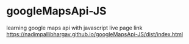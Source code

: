 # googleMapsApi-JS
learning google maps api with javascript
live page link https://nadimpallibhargav.github.io/googleMapsApi-JS/dist/index.html
